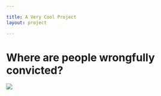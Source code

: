 ```yaml
---

title: A Very Cool Project
layout: project

---
```


# Where are people wrongfully convicted?

![](stateconvictions.png.png)
